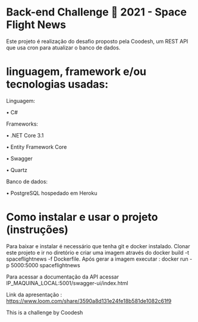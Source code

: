 # Back-end Challenge 🏅 2021 - Space Flight News
Este projeto é realização do desafio proposto pela Coodesh, um REST API que usa cron para atualizar o banco de dados.

# linguagem, framework e/ou tecnologias usadas:

Linguagem:

• C#

Frameworks:

• .NET Core 3.1

• Entity Framework Core

• Swagger

• Quartz

Banco de dados:

• PostgreSQL hospedado em Heroku

# Como instalar e usar o projeto (instruções)

Para baixar e instalar é necessário que tenha git e docker instalado.
Clonar este projeto e ir no diretório e criar uma imagem através do docker build -t spaceflightnews -f Dockerfile.
Após gerar a imagem executar : docker run -p 5000:5000 spaceflightnews

Para acessar a documentação da API acessar IP_MAQUINA_LOCAL:5001/swagger-ui/index.html

Link da apresentação : https://www.loom.com/share/3590a8d131e24fe18b581de1082c61f9

This is a challenge by Coodesh

